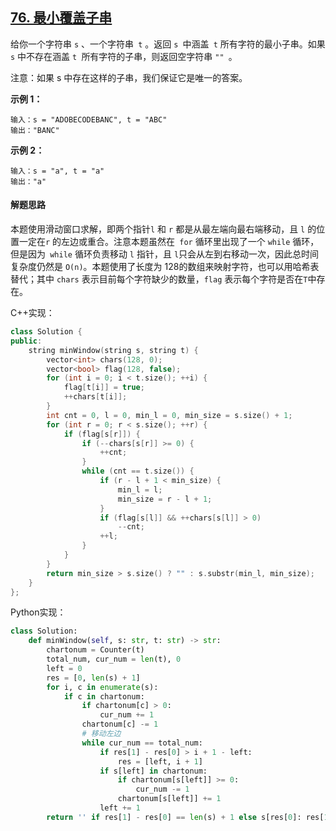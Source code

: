 ## [76. 最小覆盖子串](https://leetcode-cn.com/problems/minimum-window-substring/)

给你一个字符串 `s` 、一个字符串` t` 。返回 `s `中涵盖` t` 所有字符的最小子串。如果 `s` 中不存在涵盖 `t `所有字符的子串，则返回空字符串 `"" `。

注意：如果 s 中存在这样的子串，我们保证它是唯一的答案。

**示例 1：**

```
输入：s = "ADOBECODEBANC", t = "ABC"
输出："BANC"
```

**示例 2：**

```
输入：s = "a", t = "a"
输出："a"
```

#### 解题思路

本题使用滑动窗口求解，即两个指针`l` 和 `r` 都是从最左端向最右端移动，且 `l` 的位置一定在`r` 的左边或重合。注意本题虽然在` for` 循环里出现了一个 `while` 循环，但是因为` while` 循环负责移动 `l` 指针，且 `l`只会从左到右移动一次，因此总时间复杂度仍然是 `O(n)`。本题使用了长度为 128的数组来映射字符，也可以用哈希表替代；其中 `chars` 表示目前每个字符缺少的数量，`flag` 表示每个字符是否在` T `中存在。

C++实现：

```cpp
class Solution {
public:
    string minWindow(string s, string t) {
        vector<int> chars(128, 0);
        vector<bool> flag(128, false);
        for (int i = 0; i < t.size(); ++i) {
            flag[t[i]] = true;
            ++chars[t[i]];
        }
        int cnt = 0, l = 0, min_l = 0, min_size = s.size() + 1;
        for (int r = 0; r < s.size(); ++r) {
            if (flag[s[r]]) {
                if (--chars[s[r]] >= 0) {
                    ++cnt;
                }
                while (cnt == t.size()) {
                    if (r - l + 1 < min_size) {
                        min_l = l;
                        min_size = r - l + 1;
                    }
                    if (flag[s[l]] && ++chars[s[l]] > 0)
                        --cnt;
                    ++l;
                }
            }
        }
        return min_size > s.size() ? "" : s.substr(min_l, min_size);
    }
};
```

Python实现：

```python
class Solution:
    def minWindow(self, s: str, t: str) -> str:
        chartonum = Counter(t)
        total_num, cur_num = len(t), 0
        left = 0
        res = [0, len(s) + 1]
        for i, c in enumerate(s):
            if c in chartonum:
                if chartonum[c] > 0:
                    cur_num += 1
                chartonum[c] -= 1
                # 移动左边
                while cur_num == total_num:
                    if res[1] - res[0] > i + 1 - left:
                        res = [left, i + 1]
                    if s[left] in chartonum:
                        if chartonum[s[left]] >= 0:
                            cur_num -= 1
                        chartonum[s[left]] += 1
                    left += 1
        return '' if res[1] - res[0] == len(s) + 1 else s[res[0]: res[1]]
```

